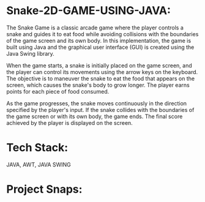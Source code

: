 # Snake-2D-GAME-USING-JAVA:

The Snake Game is a classic arcade game where the player controls a snake and guides it to eat food while avoiding collisions with the boundaries of the game screen and its own body. In this implementation, the game is built using Java and the graphical user interface (GUI) is created using the Java Swing library.

When the game starts, a snake is initially placed on the game screen, and the player can control its movements using the arrow keys on the keyboard. The objective is to maneuver the snake to eat the food that appears on the screen, which causes the snake's body to grow longer. The player earns points for each piece of food consumed.

As the game progresses, the snake moves continuously in the direction specified by the player's input. If the snake collides with the boundaries of the game screen or with its own body, the game ends. The final score achieved by the player is displayed on the screen.

# Tech Stack:
JAVA, AWT, JAVA SWING

# Project Snaps:



